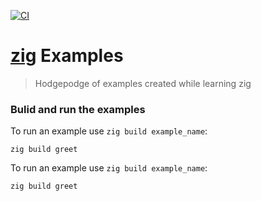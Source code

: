 [![CI](https://github.com/guidoschmidt/examples.zig/actions/workflows/build.yaml/badge.svg)](https://github.com/guidoschmidt/examples.zig/actions/workflows/build.yaml)

# [zig](https://ziglang.org/) Examples
> Hodgepodge of examples created while learning zig

### Bulid and run the examples

To run an example use `zig build example_name`:
```
zig build greet
```


To run an example use `zig build example_name`:
```
zig build greet
```
